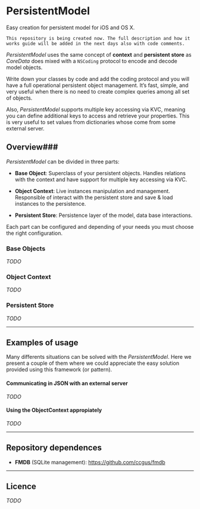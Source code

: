 PersistentModel
===============

Easy creation for persistent model for iOS and OS X.
 
	This repository is being created now. The full description and how it works guide will be added in the next days also with code comments.

*PersistentModel* uses the same concept of **context** and **persistent store** as *CoreData* does mixed with a `NSCoding` protocol to encode and decode model objects. 

Write down your classes by code and add the coding protocol and you will have a full operational persistent object management. It’s fast, simple, and very useful when there is no need to create complex queries among all set of objects. 

Also, *PersistentModel* supports multiple key accessing via KVC, meaning you can define additional keys to access and retrieve your properties. This is very useful to set values from dictionaries whose come from some external server.

## Overview###

*PersistentModel* can be divided in three parts:

- **Base Object**: Superclass of your persistent objects. Handles relations with the context and have support for multiple key accessing via KVC.

- **Object Context**: Live instances manipulation and management. Responsible of interact with the persistent store and save & load instances to the persistence.

- **Persistent Store**: Persistence layer of the model, data base interactions.

Each part can be configured and depending of your needs you must choose the right configuration.

### Base Objects ###

*TODO*

### Object Context ##
*TODO*

### Persistent Store ###
*TODO*

---
## Examples of usage ##

Many differents situations can be solved with the *PersistentModel*. Here we present a couple of them where we could appreciate the easy solution provided using this framework (or pattern).

#### Communicating in JSON with an external server ####
*TODO*

#### Using the ObjectContext appropiately ####
*TODO*


---
## Repository dependences ##

- **FMDB** (SQLite management): <https://github.com/ccgus/fmdb>

---
## Licence ##
*TODO*